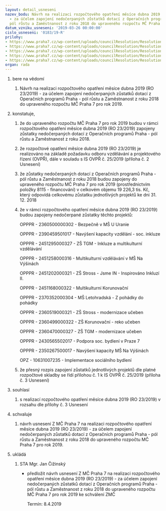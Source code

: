```yaml
---
layout: detail_usneseni
nazev_bodu: Návrh na realizaci rozpočtového opatření měsíce dubna 2019 (RO 23/2019)
  - za účelem zapojení nedočerpaných zůstatků dotací z Operačních programů Praha -
  pól růstu a Zaměstnanost z roku 2018 do upraveného rozpočtu MČ Praha 7 pro rok 2019.
datum_vzniku_usneseni: '2019-03-26 00:00:00'
cislo_usneseni: '0183/19-R'
prilohy:
- https://www.praha7.cz/wp-content/uploads/councilResolution/Resolutions/30705/export/p1_Duvodova_zprava~440255.docx
- https://www.praha7.cz/wp-content/uploads/councilResolution/Resolutions/30705/export/p2_IS_25_OVPR_zapojeniOPPPROPZ~440254.doc
- https://www.praha7.cz/wp-content/uploads/councilResolution/Resolutions/30705/export/p3_ZapojeniOPPPROPZ~440253.xlsx
- https://www.praha7.cz/wp-content/uploads/councilResolution/Resolutions/30705/export/p4_navrhusnZMC~440252.pdf
- https://www.praha7.cz/wp-content/uploads/councilResolution/Resolutions/30705/export/export~440944.pdf
organ: rada
---
```

<ol id="urzList" class="urzList_view"><li class="urzClass1" id=""><span name="1">bere na vědomí</span><ol class="urzOlClass decimal "><li class="urzClass2" id="" style="text-align: left;"><span><p>Návrh na realizaci rozpočtového opatření měsíce dubna 2019 (RO 23/2019) - za účelem zapojení nedočerpaných zůstatků dotací z Operačních programů Praha - pól růstu a Zaměstnanost z roku 2018 do upraveného rozpočtu MČ Praha 7 pro rok 2019.</p></span></li></ol></li><li class="urzClass1" id=""><span name="50">konstatuje,</span><ol class="urzOlClass decimal "><li class="urzClass2" id="" style="text-align: left;"><span><p>že do upraveného rozpočtu MČ Praha 7 pro rok 2019 budou v rámci rozpočtového opatření měsíce dubna 2019 (RO 23/2019) zapojeny zůstatky nedočerpaných dotací z Operačních programů Praha - pól růstu a Zaměstnanost z roku 2018.<br></p></span></li><li class="urzClass2" id="" style="text-align: left;"><span><p>že rozpočtové opatření měsíce dubna 2019 (RO 23/2019) je realizováno na základě požadavku odboru vzdělávání a projektového řízení (OVPŘ), dále v souladu s IS OVPŘ č. 25/2019 (příloha č. 2 Usnesení)</p></span></li><li class="urzClass2" id="" style="text-align: left;"><span><p>že zůstatky nedočerpaných dotací z Operačních programů Praha - pól růstu a Zaměstnanost z roku 2018 budou zapojeny do upraveného rozpočtu MČ Praha 7 pro rok 2019 (prostřednictvím položky 8115 - financování) v celkovém objemu 19 226,3 tis. Kč, který odpovídá celkovému zůstatku jednotlivých projektů ke dni 31. 12. 2018</p></span></li><li class="urzClass2" id="" style="text-align: left;"><span><p>že v rámci rozpočtového opatření měsíce dubna 2019 (RO 23/2019) budou zapojeny nedočerpané zůstatky těchto projektů:</p><p>OPPPR - 2360500000302 - Bezpečně v MŠ U Uranie</p><p>OPPPR - 2390459501017 - Navýšení kapacity vzdělání - soc. inkluze</p><p>OPPPR - 2451295000327 - ZŠ TGM - Inkluze a multikulturní vzdělávání</p><p>OPPPR - 2451258000316 - Multikulturní vzdělávání v MŠ Na Výšinách</p><p>OPPPR - 2451202000321 - ZŠ Stross - Jsme IN - Inspirováno Inkluzí II.</p><p>OPPPR - 2451168000322 - Multikulturní Korunovační</p><p>OPPPR - 2370352000304 - MŠ Letohradská - Z pohádky do pohádky</p><p>OPPPR - 2360519000321 - ZŠ Stross - modernizace učeben</p><p>OPPPR - 2360499000322 - ZŠ Korunovační - reko učeben</p><p>OPPPR - 2360470000327 - ZŠ TGM - modernizace učeben</p><p>OPPPR - 2430565502017 - Podpora soc. bydlení v Praze 7</p><p>OPPPR - 2350267500017 - Navýšení kapacity MŠ Na Výšinách</p><p>OPZ - 10631007235 - Implementace sociálního bydlení</p></span></li><li class="urzClass2" id="" style="text-align: left;"><span><p>že přesný rozpis zapojení zůstatků jednotlivých projektů dle platné rozpočtové skladby se řídí přílohou č. 1 k IS OVPŘ č. 25/2019 (příloha č. 3 Usnesení)<br></p></span></li></ol></li><li class="urzClass1" id=""><span name="26">souhlasí</span><ol class="urzOlClass decimal "><li class="urzClass2" id="" style="text-align: left;"><span><p>s realizací rozpočtového opatření měsíce dubna 2019 (RO 23/2019) v rozsahu dle přílohy č. 3 Usnesení<br></p></span></li></ol></li><li class="urzClass1" id=""><span name="24">schvaluje</span><ol class="urzOlClass decimal "><li class="urzClass2" id="" style="text-align: left;"><span><p>návrh usnesení Z MČ Praha 7 na realizaci rozpočtového opatření měsíce dubna 2019 (RO 23/2019) - za účelem zapojení nedočerpaných zůstatků dotací z Operačních programů Praha - pól růstu a Zaměstnanost z roku 2018 do upraveného rozpočtu MČ Praha 7 pro rok 2019.<br></p></span></li></ol></li><li class="urzClass1" id="urzUkoly"><span name="1">ukládá</span><ol class="urzOlClass"><li class="urzClass2"><span><p>STA Mgr. Jan Čižinský</p></span><ul class="urzUlClass"><li class="urzClass3"><span><p>předložit návrh usnesení Z MČ Praha 7 na realizaci rozpočtového opatření měsíce dubna 2019 (RO 23/2019) - za účelem zapojení nedočerpaných zůstatků dotací z Operačních programů Praha - pól růstu a Zaměstnanost z roku 2018 do upraveného rozpočtu MČ Praha 7 pro rok 2019 ke schválení ZMČ</p></span><span class="urzUkolTermin">  Termín:&nbsp;8.4.2019</span></li></ul></li></ol></li></ol>